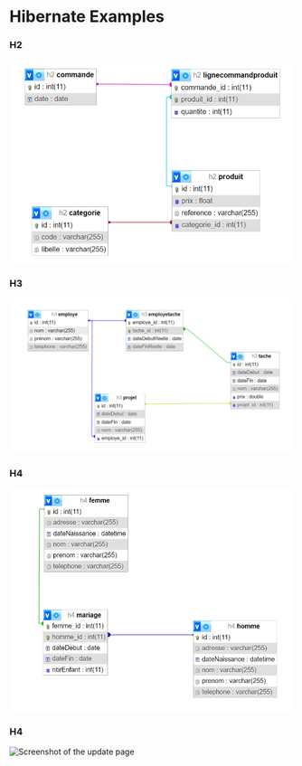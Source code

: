 # Hibernate Examples

### H2
   ![Screenshot of the login Page](images/H2.png)

### H3
   ![Screenshot of the registration Page](images/H3.png)

### H4
   ![Screenshot of the update page](images/H4.png)

### H4
   ![Screenshot of the update page](Inheritance/H4.png)
